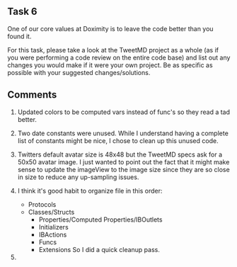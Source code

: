 ## Task 6
One of our core values at Doximity is to leave the code better than you found it.

For this task, please take a look at the TweetMD project as a whole (as if you were performing a code review on the entire code base) and list out any changes you would make if it were your own project. Be as specific as possible with your suggested changes/solutions.

## Comments

1. Updated colors to be computed vars instead of func's so they read a tad better.

2. Two date constants were unused. While I understand having a complete list of constants might be nice, I chose to clean up this unused code.

3. Twitters default avatar size is 48x48 but the TweetMD specs ask for a 50x50 avatar image. I just wanted to point out the fact that it might make sense to update the imageView to the image size since they are so close in size to reduce any up-sampling issues.

4. I think it's good habit to organize file in this order:
    * Protocols
    * Classes/Structs
        * Properties/Computed Properties/IBOutlets
        * Initializers
        * IBActions
        * Funcs
        * Extensions
    So I did a quick cleanup pass.

5. 